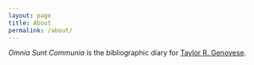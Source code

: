 ```yaml
---
layout: page
title: About
permalink: /about/
---
```


*Omnia Sunt Communia* is the bibliographic diary for [Taylor R. Genovese](http://www.taylorgenovese.com).
